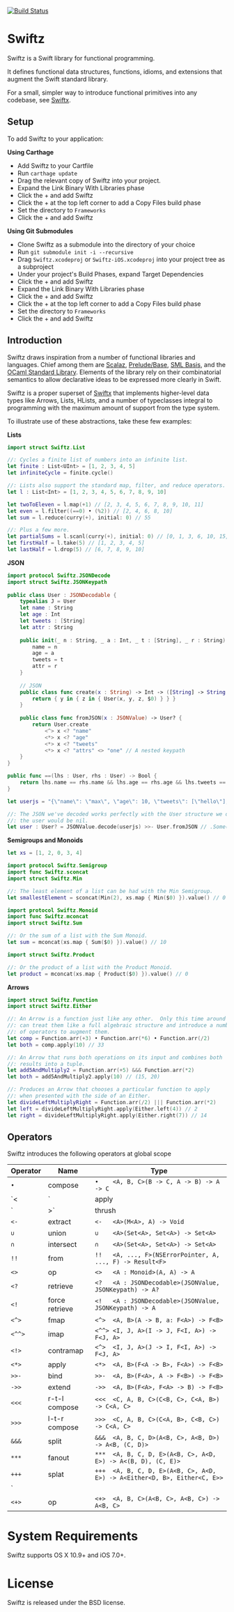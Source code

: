 [![Build Status](https://travis-ci.org/typelift/Swiftz.svg)](https://travis-ci.org/typelift/Swiftz)

Swiftz
======

Swiftz is a Swift library for functional programming.

It defines functional data structures, functions, idioms, and extensions that augment 
the Swift standard library.

For a small, simpler way to introduce functional primitives into any codebase,
see [Swiftx](https://github.com/typelift/Swiftx). 

Setup
-----

To add Swiftz to your application:

**Using Carthage**

- Add Swiftz to your Cartfile
- Run `carthage update`
- Drag the relevant copy of Swiftz into your project.
- Expand the Link Binary With Libraries phase
- Click the + and add Swiftz
- Click the + at the top left corner to add a Copy Files build phase
- Set the directory to `Frameworks`
- Click the + and add Swiftz

**Using Git Submodules**

- Clone Swiftz as a submodule into the directory of your choice
- Run `git submodule init -i --recursive`
- Drag `Swiftz.xcodeproj` or `Swiftz-iOS.xcodeproj` into your project tree as a subproject
- Under your project's Build Phases, expand Target Dependencies
- Click the + and add Swiftz
- Expand the Link Binary With Libraries phase
- Click the + and add Swiftz
- Click the + at the top left corner to add a Copy Files build phase
- Set the directory to `Frameworks`
- Click the + and add Swiftz

Introduction
------------

Swiftz draws inspiration from a number of functional libraries 
and languages.  Chief among them are [Scalaz](https://github.com/scalaz/scalaz),
[Prelude/Base](https://hackage.haskell.org/package/base), [SML
Basis](http://sml-family.org/Basis/), and the [OCaml Standard
Library](http://caml.inria.fr/pub/docs/manual-ocaml/stdlib.html).  Elements of
the library rely on their combinatorial semantics to allow declarative ideas to
be expressed more clearly in Swift.

Swiftz is a proper superset of [Swiftx](https://github.com/typelift/Swiftx) that
implements higher-level data types like Arrows, Lists, HLists, and a number of
typeclasses integral to programming with the maximum amount of support from the
type system.

To illustrate use of these abstractions, take these few examples:

**Lists**

```swift
import struct Swiftz.List

//: Cycles a finite list of numbers into an infinite list.
let finite : List<UInt> = [1, 2, 3, 4, 5]
let infiniteCycle = finite.cycle()

//: Lists also support the standard map, filter, and reduce operators.
let l : List<Int> = [1, 2, 3, 4, 5, 6, 7, 8, 9, 10]

let twoToEleven = l.map(+1) // [2, 3, 4, 5, 6, 7, 8, 9, 10, 11]
let even = l.filter((==0) • (%2)) // [2, 4, 6, 8, 10]
let sum = l.reduce(curry(+), initial: 0) // 55

//: Plus a few more.
let partialSums = l.scanl(curry(+), initial: 0) // [0, 1, 3, 6, 10, 15, 21, 28, 36, 45, 55]
let firstHalf = l.take(5) // [1, 2, 3, 4, 5]
let lastHalf = l.drop(5) // [6, 7, 8, 9, 10]
```

**JSON**

```swift
import protocol Swiftz.JSONDecode
import struct Swiftz.JSONKeypath
    
public class User : JSONDecodable {
    typealias J = User
    let name : String
    let age : Int
    let tweets : [String]
    let attr : String
    
    public init(_ n : String, _ a : Int, _ t : [String], _ r : String) {
        name = n
        age = a
        tweets = t
        attr = r
    }
    
    // JSON
    public class func create(x : String) -> Int -> ([String] -> String -> User) {
        return { y in { z in { User(x, y, z, $0) } } }
    }
    
    public class func fromJSON(x : JSONValue) -> User? {
        return User.create
			<^> x <? "name" 
			<*> x <? "age"
			<*> x <? "tweets" 
			<*> x <? "attrs" <> "one" // A nested keypath
    }
}

public func ==(lhs : User, rhs : User) -> Bool {
    return lhs.name == rhs.name && lhs.age == rhs.age && lhs.tweets == rhs.tweets && lhs.attr == rhs.attr
}

let userjs = "{\"name\": \"max\", \"age\": 10, \"tweets\": [\"hello\"], \"attrs\": {\"one\": \"1\"}}"

//: The JSON we've decoded works perfectly with the User structure we defined above.  In case it didn't,
//: the user would be nil.
let user : User? = JSONValue.decode(userjs) >>- User.fromJSON // .Some( User("max", 10, ["hello"], "1") )
```
 
**Semigroups and Monoids**

```swift
let xs = [1, 2, 0, 3, 4]

import protocol Swiftz.Semigroup
import func Swiftz.sconcat
import struct Swiftz.Min

//: The least element of a list can be had with the Min Semigroup.
let smallestElement = sconcat(Min(2), xs.map { Min($0) }).value() // 0

import protocol Swiftz.Monoid
import func Swiftz.mconcat
import struct Swiftz.Sum

//: Or the sum of a list with the Sum Monoid.
let sum = mconcat(xs.map { Sum($0) }).value() // 10

import struct Swiftz.Product

//: Or the product of a list with the Product Monoid.
let product = mconcat(xs.map { Product($0) }).value() // 0
```

**Arrows**

```swift
import struct Swiftz.Function
import struct Swiftz.Either

//: An Arrow is a function just like any other.  Only this time around we
//: can treat them like a full algebraic structure and introduce a number
//: of operators to augment them.
let comp = Function.arr(+3) • Function.arr(*6) • Function.arr(/2)
let both = comp.apply(10) // 33

//: An Arrow that runs both operations on its input and combines both
//: results into a tuple.
let add5AndMultiply2 = Function.arr(+5) &&& Function.arr(*2)
let both = add5AndMultiply2.apply(10) // (15, 20)

//: Produces an Arrow that chooses a particular function to apply
//: when presented with the side of an Either.
let divideLeftMultiplyRight = Function.arr(/2) ||| Function.arr(*2)
let left = divideLeftMultiplyRight.apply(Either.left(4)) // 2
let right = divideLeftMultiplyRight.apply(Either.right(7)) // 14
```

Operators
---------

Swiftz introduces the following operators at global scope

Operator | Name           | Type
-------- | -------------- | ------------------------------------------
`•`      | compose        | `•    <A, B, C>(B -> C, A -> B) -> A -> C`
`<|`     | apply          | `<|   <A, B>(A -> B, A) -> B`
`|>`     | thrush         | `|>   <A, B>(A, A -> B) -> B`
`<-`     | extract        | `<-   <A>(M<A>, A) -> Void`
`∪`      | union          | `∪    <A>(Set<A>, Set<A>) -> Set<A>`
`∩`      | intersect      | `∩    <A>(Set<A>, Set<A>) -> Set<A>`
`!!`     | from           | `!!   <A, ..., F>(NSErrorPointer, A, ..., F) -> Result<F>`
`<>`     | op             | `<>   <A : Monoid>(A, A) -> A`
`<?`     | retrieve       | `<?   <A : JSONDecodable>(JSONValue, JSONKeypath) -> A?` 
`<!`     | force retrieve | `<!   <A : JSONDecodable>(JSONValue, JSONKeypath) -> A` 
`<^>`    | fmap           | `<^>  <A, B>(A -> B, a: F<A>) -> F<B>`
`<^^>`   | imap           | `<^^> <I, J, A>(I -> J, F<I, A>) -> F<J, A>`
`<!>`    | contramap      | `<^>  <I, J, A>(J -> I, F<I, A>) -> F<J, A>`
`<*>`    | apply          | `<*>  <A, B>(F<A -> B>, F<A>) -> F<B>`
`>>-`    | bind           | `>>-  <A, B>(F<A>, A -> F<B>) -> F<B>`
`->>`    | extend         | `->>  <A, B>(F<A>, F<A> -> B) -> F<B>`
`<<<`    | r-t-l compose  | `<<<  <C, A, B, C>(C<B, C>, C<A, B>) -> C<A, C>` 
`>>>`    | l-t-r compose  | `>>>  <C, A, B, C>(C<A, B>, C<B, C>) -> C<A, C>` 
`&&&`    | split          | `&&&  <A, B, C, D>(A<B, C>, A<B, D>) -> A<B, (C, D)>` 
`***`    | fanout         | `***  <A, B, C, D, E>(A<B, C>, A<D, E>) -> A<(B, D), (C, E)>` 
`+++`    | splat          | `+++  <A, B, C, D, E>(A<B, C>, A<D, E>) -> A<Either<D, B>, Either<C, E>>`
`|||`    | fanin          | `|||  <A, B, C, D, E>(A<B, D>, A<C, D>) -> A<Either<B, C>, D>`
`<+>`    | op             | `<+>  <A, B, C>(A<B, C>, A<B, C>) -> A<B, C>`
 

System Requirements
===================

Swiftz supports OS X 10.9+ and iOS 7.0+.

License
=======

Swiftz is released under the BSD license.

